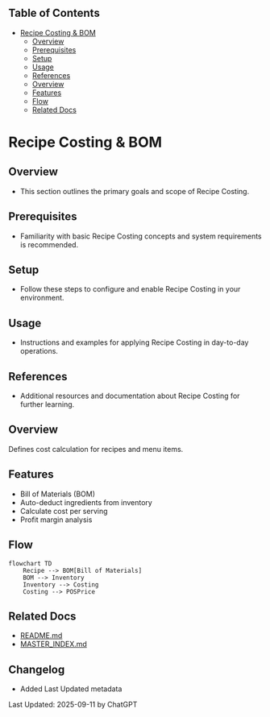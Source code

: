 <!-- START doctoc generated TOC please keep comment here to allow auto update -->
<!-- DON'T EDIT THIS SECTION, INSTEAD RE-RUN doctoc TO UPDATE -->
## Table of Contents

- [Recipe Costing & BOM](#recipe-costing--bom)
  - [Overview](#overview)
  - [Prerequisites](#prerequisites)
  - [Setup](#setup)
  - [Usage](#usage)
  - [References](#references)
  - [Overview](#overview-1)
  - [Features](#features)
  - [Flow](#flow)
  - [Related Docs](#related-docs)

<!-- END doctoc generated TOC please keep comment here to allow auto update -->

# Recipe Costing & BOM

## Overview
- This section outlines the primary goals and scope of Recipe Costing.

## Prerequisites
- Familiarity with basic Recipe Costing concepts and system requirements is recommended.

## Setup
- Follow these steps to configure and enable Recipe Costing in your environment.

## Usage
- Instructions and examples for applying Recipe Costing in day-to-day operations.

## References
- Additional resources and documentation about Recipe Costing for further learning.


## Overview
Defines cost calculation for recipes and menu items.

## Features
- Bill of Materials (BOM)
- Auto-deduct ingredients from inventory
- Calculate cost per serving
- Profit margin analysis

## Flow
```mermaid
flowchart TD
    Recipe --> BOM[Bill of Materials]
    BOM --> Inventory
    Inventory --> Costing
    Costing --> POSPrice
```

## Related Docs
- [README.md](README.md)
- [MASTER_INDEX.md](MASTER_INDEX.md)


## Changelog
- Added Last Updated metadata

Last Updated: 2025-09-11 by ChatGPT
